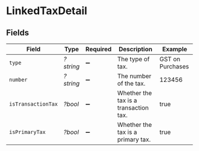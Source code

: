 # LinkedTaxDetail


## Fields

| Field                                 | Type                                  | Required                              | Description                           | Example                               |
| ------------------------------------- | ------------------------------------- | ------------------------------------- | ------------------------------------- | ------------------------------------- |
| `type`                                | *?string*                             | :heavy_minus_sign:                    | The type of tax.                      | GST on Purchases                      |
| `number`                              | *?string*                             | :heavy_minus_sign:                    | The number of the tax.                | 123456                                |
| `isTransactionTax`                    | *?bool*                               | :heavy_minus_sign:                    | Whether the tax is a transaction tax. | true                                  |
| `isPrimaryTax`                        | *?bool*                               | :heavy_minus_sign:                    | Whether the tax is a primary tax.     | true                                  |